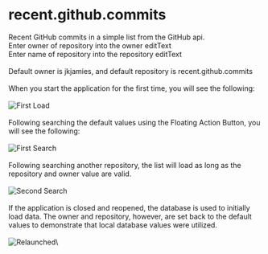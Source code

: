 # recent.github.commits
Recent GitHub commits in a simple list from the GitHub api.
\
Enter owner of repository into the owner editText\
Enter name of repository into the repository editText\
\
Default owner is jkjamies, and default repository is recent.github.commits\
\
When you start the application for the first time, you will see the following:\
\
![First Load](readme_resources/first_load.png)\
\
Following searching the default values using the Floating Action Button, you will see the following:\
\
![First Search](readme_resources/after_searching.png)\
\
Following searching another repository, the list will load as long as the repository and owner value are valid.\
\
![Second Search](readme_resources/second_search.png)\
\
If the application is closed and reopened, the database is used to initially load data. The owner and repository, however,
are set back to the default values to demonstrate that local database values were utilized.\
\
![Relaunched](readme_resources/relaunched_database_used.png)\